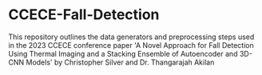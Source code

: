 # CCECE-Fall-Detection
This repository outlines the data generators and preprocessing steps used in the 2023 CCECE conference paper 'A Novel Approach for Fall Detection Using Thermal Imaging and a Stacking Ensemble of Autoencoder and 3D-CNN Models' by Christopher Silver and Dr. Thangarajah Akilan
